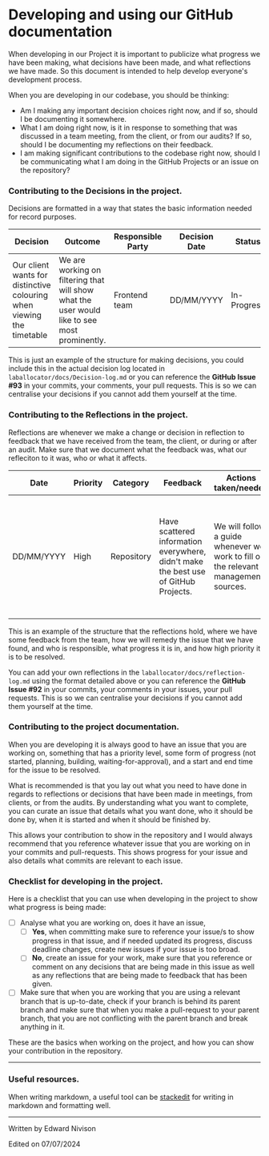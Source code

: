 # Developing and using our GitHub documentation

When developing in our Project it is important to publicize what progress we have been making, what decisions have been made, and what reflections we have made.
So this document is intended to help develop everyone's development process.

When you are developing in our codebase, you should be thinking:

- Am I making any important decision choices right now, and if so, should I be documenting it somewhere.
- What I am doing right now, is it in response to something that was discussed in a team meeting, from the client, or from our audits? If so, should I be documenting my reflections on their feedback.
- I am making significant contributions to the codebase right now, should I be communicating what I am doing in the GitHub Projects or an issue on the repository?

### Contributing to the Decisions in the project.

Decisions are formatted in a way that states the basic information needed for record purposes.

|Decision|Outcome|Responsible Party|Decision Date|Status|
|--|--|--|--|--|
|Our client wants for distinctive colouring when viewing the timetable|We are working on filtering that will show what the user would like to see most prominently.|Frontend team|DD/MM/YYYY|In-Progress|

This is just an example of the structure for making decisions, you could include this in the actual decision log located in `laballocator/docs/Decision-log.md` or you can reference the **GitHub Issue #93** in your commits, your comments, your pull requests. This is so we can centralise your decisions if you cannot add them yourself at the time.

### Contributing to the Reflections in the project.

Reflections are whenever we make a change or decision in reflection to feedback that we have received from the team, the client, or during or after an audit. Make sure that we document what the feedback was, what our refleciton to it was, who or what it affects.

|Date|Priority|Category|Feedback|Actions taken/needed|Source|Progress|Action|
|--|--|--|--|--|--|--|--|
|DD/MM/YYYY|High|Repository|Have scattered information everywhere, didn't make the best use of GitHub Projects.|We will follow a guide whenever we work to fill out the relevant management sources.|Team|In-progress|Edward will create the check-list, and the team needs to follow it.|

This is an example of the structure that the reflections hold, where we have some feedback from the team, how we will remedy the issue that we have found, and who is responsible, what progress it is in, and how high priority it is to be resolved.

You can add your own reflections in the `laballocator/docs/reflection-log.md` using the format detailed above or you can reference the **GitHub Issue #92** in your commits, your comments in your issues, your pull requests. This is so we can centralise your decisions if you cannot add them yourself at the time.

### Contributing to the project documentation.

When you are developing it is always good to have an issue that you are working on, something that has a priority level, some form of progress (not started, planning, building, waiting-for-approval), and a start and end time for the issue to be resolved.

What is recommended is that you lay out what you need to have done in regards to reflections or decisions that have been made in meetings, from clients, or from the audits. By understanding what you want to complete, you can curate an issue that details what you want done, who it should be done by, when it is started and when it should be finished by.

This allows your contribution to show in the repository and I would always recommend that you reference whatever issue that you are working on in your commits and pull-requests. This shows progress for your issue and also details what commits are relevant to each issue.

### Checklist for developing in the project.

Here is a checklist that you can use when developing in the project to show what progress is being made:

 - [ ] Analyse what you are working on, does it have an issue,
	 - [ ] **Yes**, when committing make sure to reference your issue/s to show progress in that issue, and if needed updated its progress, discuss deadline changes, create new issues if your issue is too broad.
	 - [ ] **No**, create an issue for your work, make sure that you reference or comment on any decisions that are being made in this issue as well as any reflections that are being made to feedback that has been given.
 - [ ] Make sure that when you are working that you are using a relevant branch that is up-to-date, check if your branch is behind its parent branch and make sure that when you make a pull-request to your parent branch, that you are not conflicting with the parent branch and break anything in it.

These are the basics when working on the project, and how you can show your contribution in the repository. 

---

### Useful resources.

When writing markdown, a useful tool can be [stackedit](stackedit.io) for writing in markdown and formatting well.

---

Written by Edward Nivison

Edited on 07/07/2024
